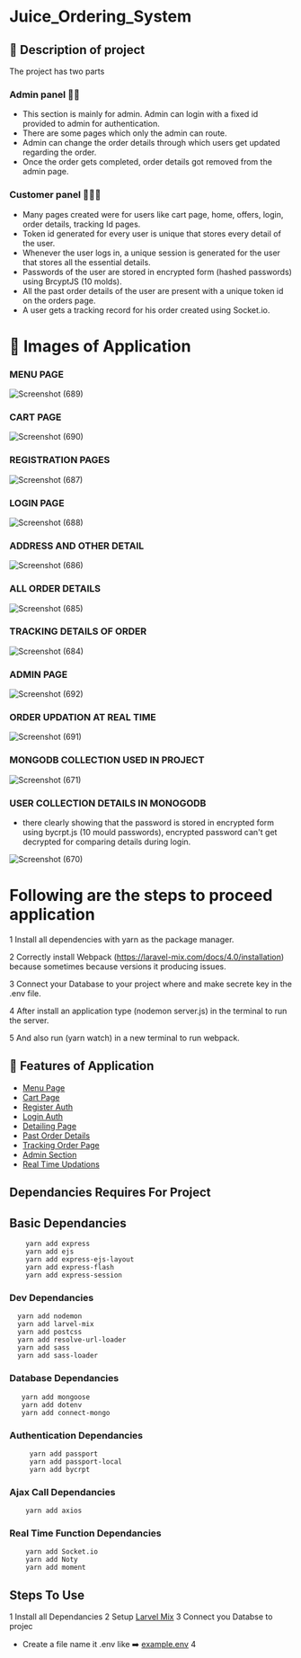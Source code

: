 # Juice_Ordering_System

## 🎯 Description of project

The project has two parts

### Admin panel 👨‍💼
 * This section is mainly for admin. Admin can login with a fixed id provided to admin for authentication. 
 * There are some pages which only the admin can route.
 * Admin can change the order details through which users get updated regarding the order.
 * Once the order gets completed, order details got removed from the admin page.
 
### Customer panel 🧑‍🤝‍🧑
 * Many pages created were for users like cart page, home, offers, login, order details, tracking Id pages.
 * Token id generated for every user is unique that stores every detail of the user.
 * Whenever the user logs in, a unique session is generated for the user that stores all the essential details. 
 * Passwords of the user are stored in encrypted form (hashed passwords) using BrcyptJS (10 molds). 
 * All the past order details of the user are present with a unique token id on the orders page.
 * A user gets a tracking record for his order created using Socket.io.

# 🏹 Images of Application 

### MENU PAGE 

![Screenshot (689)](https://user-images.githubusercontent.com/74869287/130790075-0b1a47d1-0f69-4d30-8fab-cd1fbfd93ad2.png)

### CART PAGE

![Screenshot (690)](https://user-images.githubusercontent.com/74869287/130790055-80a4f933-2483-41a9-9373-378135ad43b2.png)

### REGISTRATION PAGES

![Screenshot (687)](https://user-images.githubusercontent.com/74869287/130790152-befda7e5-50a6-42ea-9250-128f78b40c6f.png)

### LOGIN PAGE

![Screenshot (688)](https://user-images.githubusercontent.com/74869287/130790105-dea4920e-77db-4b89-b472-ce4ec216631e.png)

### ADDRESS AND OTHER DETAIL

![Screenshot (686)](https://user-images.githubusercontent.com/74869287/130789519-fbbbad6d-fe0a-45b7-ba05-f248e6442798.png)

### ALL ORDER DETAILS

![Screenshot (685)](https://user-images.githubusercontent.com/74869287/130789492-cfabe5db-7d0c-4a4f-846a-04e5f9e5898f.png)

### TRACKING DETAILS OF ORDER

![Screenshot (684)](https://user-images.githubusercontent.com/74869287/130789469-cfb1e9f0-bfd4-4ae3-baea-c76ceb3f9f99.png)

### ADMIN PAGE 
![Screenshot (692)](https://user-images.githubusercontent.com/74869287/130791176-46926f65-32ac-419c-a953-3a68ee2f9712.png)

### ORDER UPDATION AT REAL TIME
![Screenshot (691)](https://user-images.githubusercontent.com/74869287/130940735-25694e17-a54c-498e-a02c-f2f94c35b2dc.png)


### MONGODB COLLECTION USED IN PROJECT

![Screenshot (671)](https://user-images.githubusercontent.com/74869287/130317439-0f21a200-3ad5-4355-8f33-817553c875dd.png)

### USER COLLECTION DETAILS IN MONOGODB

* there clearly showing that the password is stored in encrypted form using bycrpt.js (10 mould passwords),
  encrypted password can't get decrypted for comparing details during login.
  
![Screenshot (670)](https://user-images.githubusercontent.com/74869287/130317453-98aca5c7-0124-403b-81c9-9099efa3bb06.png)

# Following are the steps to proceed application

 1 Install all dependencies with yarn as the package manager.
 
 2 Correctly install Webpack (https://laravel-mix.com/docs/4.0/installation) because sometimes because versions it producing issues.
 
 3 Connect your Database to your project where and make secrete key in the .env file.
 
 4 After install an application type (nodemon server.js) in the terminal to run the server.
 
 5 And also run (yarn watch) in a new terminal to run webpack.
 
## 🚀 Features of Application

* [Menu Page](https://user-images.githubusercontent.com/74869287/130790075-0b1a47d1-0f69-4d30-8fab-cd1fbfd93ad2.png)
* [Cart Page](https://user-images.githubusercontent.com/74869287/130790055-80a4f933-2483-41a9-9373-378135ad43b2.png)
* [Register Auth](https://user-images.githubusercontent.com/74869287/130790152-befda7e5-50a6-42ea-9250-128f78b40c6f.png)
* [Login Auth](https://user-images.githubusercontent.com/74869287/130790105-dea4920e-77db-4b89-b472-ce4ec216631e.png)
* [Detailing Page](https://user-images.githubusercontent.com/74869287/130789519-fbbbad6d-fe0a-45b7-ba05-f248e6442798.png)
* [Past Order Details](https://user-images.githubusercontent.com/74869287/130789492-cfabe5db-7d0c-4a4f-846a-04e5f9e5898f.png)
* [Tracking Order Page](https://user-images.githubusercontent.com/74869287/130789469-cfb1e9f0-bfd4-4ae3-baea-c76ceb3f9f99.png)
* [Admin Section](https://user-images.githubusercontent.com/74869287/130791176-46926f65-32ac-419c-a953-3a68ee2f9712.png)
* [Real Time Updations](https://user-images.githubusercontent.com/74869287/130940735-25694e17-a54c-498e-a02c-f2f94c35b2dc.png) 

##  Dependancies Requires For Project

## Basic Dependancies 

```
    yarn add express
    yarn add ejs 
    yarn add express-ejs-layout
    yarn add express-flash
    yarn add express-session
```

### Dev Dependancies

```
  yarn add nodemon
  yarn add larvel-mix
  yarn add postcss
  yarn add resolve-url-loader
  yarn add sass
  yarn add sass-loader
```

### Database Dependancies

```
   yarn add mongoose
   yarn add dotenv
   yarn add connect-mongo
```
### Authentication Dependancies

``` 
     yarn add passport
     yarn add passport-local
     yarn add bycrpt
```

### Ajax Call Dependancies
```
    yarn add axios
```

### Real Time Function Dependancies
```
    yarn add Socket.io
    yarn add Noty
    yarn add moment
```
## Steps To Use
 1 Install all Dependancies 
 2 Setup [Larvel Mix](https://laravel-mix.com/docs/4.0/installation)
 3 Connect you Databse to projec
   * Create a file name it .env like ➡️ [example.env](https://github.com/codeforgrow/Juice_Ordering_System/blob/main/example.env) 
 4 
